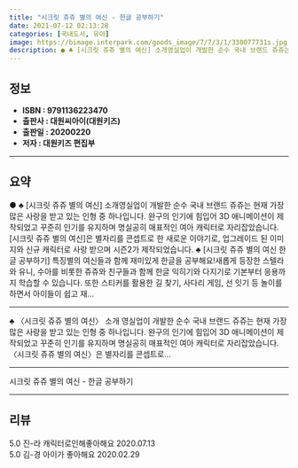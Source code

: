 ```yaml
---
title: "시크릿 쥬쥬 별의 여신 - 한글 공부하기"
date: 2021-07-12 02:13:28
categories: [국내도서, 유아]
image: https://bimage.interpark.com/goods_image/7/7/3/1/330077731s.jpg
description: ● ♣ [시크릿 쥬쥬 별의 여신] 소개영실업이 개발한 순수 국내 브랜드 쥬쥬는 현재 가장 많은 사랑을 받고 있는 인형 중 하나입니다. 완구의 인기에 힘입어 3D 애니메이션이 제작되었고 꾸준히 인기를 유지하며 명실공히 매표적인 여아 캐릭터로 자리잡았습니다. [시크릿 쥬쥬 별의 여신]은
---
```


## **정보**

- **ISBN : 9791136223470**
- **출판사 : 대원씨아이(대원키즈)**
- **출판일 : 20200220**
- **저자 : 대원키즈 편집부**

------



## **요약**

●  ♣ [시크릿 쥬쥬 별의 여신] 소개영실업이 개발한 순수 국내 브랜드 쥬쥬는 현재 가장 많은 사랑을 받고 있는 인형 중 하나입니다. 완구의 인기에 힘입어 3D 애니메이션이 제작되었고 꾸준히 인기를 유지하며 명실공히 매표적인 여아 캐릭터로 자리잡았습니다. [시크릿 쥬쥬 별의 여신]은 별자리를 콘셉트로 한 새로운 이야기로, 업그레이드 된 이미지와 신규 캐릭터로 사랑 받으며 시즌2가 제작되었습니다.  ♣ [시크릿 쥬쥬 별의 여신 한글 공부하기] 특징별의 여신들과 함께 재미있게 한글을 공부해요!새롭게 등장한 스텔라와 유니, 수아를 비롯한 쥬쥬와 친구들과 함께 한글 익히기와 다지기로 기본부터 응용까지 학습할 수 있습니다. 또한 스티커를 활용한 길 찾기, 사다리 게임, 선 잇기 등 놀이를 하면서 아이들이 쉽고 재...

------

♣ 〈시크릿 쥬쥬 별의 여신〉 소개
영실업이 개발한 순수 국내 브랜드 쥬쥬는 현재 가장 많은 사랑을 받고 있는 인형 중 하나입니다. 완구의 인기에 힘입어 3D 애니메이션이 제작되었고 꾸준히 인기를 유지하며 명실공히 매표적인 여아 캐릭터로 자리잡았습니다. 〈시크릿 쥬쥬 별의 여신〉은 별자리를 콘셉트로... 

------


시크릿 쥬쥬 별의 여신 - 한글 공부하기 

------


## **리뷰** 

5.0 진-라 캐릭터로인해좋아해요 2020.07.13 <br/>5.0 김-경 아이가  좋아해요 2020.02.29 <br/>